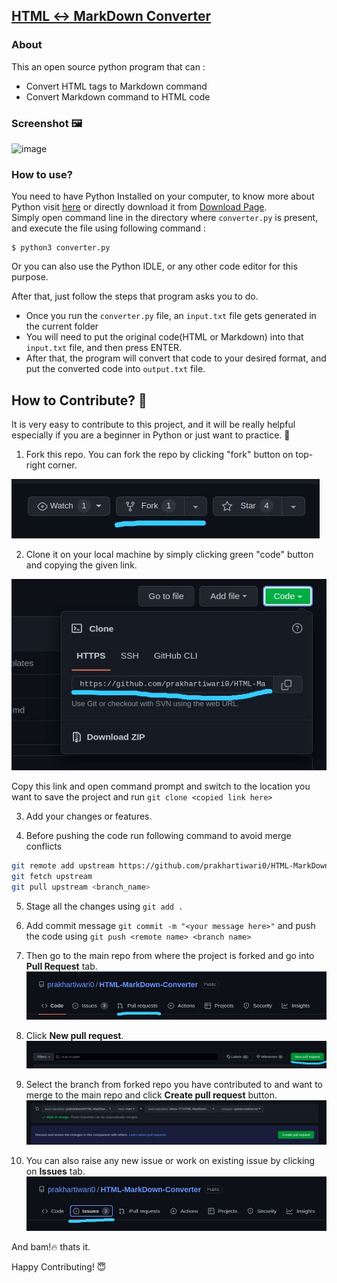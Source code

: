 ## <ins>HTML &harr; MarkDown Converter</ins>

### About
This an open source python program that can : 
- Convert HTML tags to Markdown command
- Convert Markdown command to HTML code

### Screenshot :framed_picture:
![image](https://user-images.githubusercontent.com/65062036/198198050-407d017c-a14a-41fb-8eac-667cd80832b3.png)

### How to use?
You need to have Python Installed on your computer, to know more about Python visit [here](https://wiki.python.org/moin/BeginnersGuide/Download) or directly download it from [Download Page](https://www.python.org/downloads/).<br>
Simply open command line in the directory where `converter.py` is present, and execute the file using following command :
```
$ python3 converter.py
```

Or you can also use the Python IDLE, or any other code editor for this purpose.

After that, just follow the steps that program asks you to do.
- Once you run the `converter.py` file, an `input.txt` file gets generated in the current folder
- You will need to put the original code(HTML or Markdown) into that `input.txt` file, and then press ENTER. 
- After that, the program will convert that code to your desired format, and put the converted code into `output.txt` file. 


## How to Contribute? 🤔
It is very easy to contribute to this project, and it will be really helpful especially if you are a beginner in Python or just want to practice. 🔰

1. Fork this repo. You can fork the repo by clicking "fork" button on top-right corner.
<p align="left"><img alt="forking" src="img/fork.jpeg"></p>

2. Clone it on your local machine by simply clicking green "code" button and copying the given link.
<p align="left"><img alt="forking" src="img/clone.jpeg"></p>

Copy this link and open command prompt and switch to the location you want to save the project and run 
```git clone <copied link here>```

3. Add your changes or features.

4. Before pushing the code run following command to avoid merge conflicts
``` bash
git remote add upstream https://github.com/prakhartiwari0/HTML-MarkDown-Converter.git
git fetch upstream
git pull upstream <branch_name>
```
5. Stage all the changes using ```git add .```

6. Add commit message ```git commit -m "<your message here>"``` and push the code using ```git push <remote name> <branch name>```

7. Then go to the main repo from where the project is forked and go into **Pull Request** tab.
![Pull Request creation](img/pr.jpeg)

8. Click **New pull request**.
![New PR Request](img/new_pr.jpeg)

9. Select the branch from forked repo you have contributed to and want to merge to the main repo and click **Create pull request** button.
![Selecting branch for pull request](img/select_branch.jpeg)

10. You can also raise any new issue or work on existing issue by clicking on **Issues** tab.
![Raising a issue](img/issue.jpeg)

And bam!:fire: thats it.

Happy Contributing! 😇

